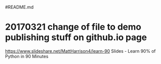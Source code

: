#README.md
#
# 20170321  change of file to demo  publishing stuff on  github.io  page

https://www.slideshare.net/MattHarrison4/learn-90
Slides - Learn 90% of Python in 90 Minutes



